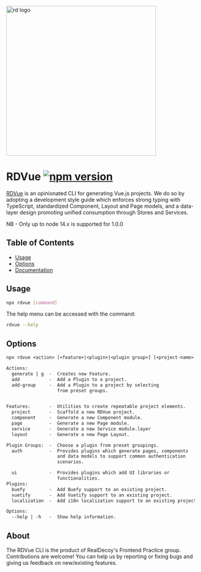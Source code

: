 <div align="left">
  <br/>
  <a href="https://www.realdecoy.com/jamaica/" title="REALDECOY">
    <img width=400px src="https://www.realdecoy.com/wp-content/uploads/2019/02/Realdecoy-logo-transparent.png" alt="rd logo">
  </a>
  <br/>
</div>

# RDVue [![npm version](https://badge.fury.io/js/rdvue.svg)](https://badge.fury.io/js/rdvue)

[RDVue](https://github.com/realdecoy/rdvue) is an opinionated CLI for generating Vue.js projects. We do so by adopting
a development style guide which enforces strong typing with TypeScript, standardized Component, Layout and Page models,
and a data-layer design promoting unified consumption through Stores and Services.

NB - Only up to node 14.x is supported for 1.0.0

## Table of Contents

- [Usage](#usage)
- [Options](#options)
- [Documentation](https://realdecoy.github.io/rdvue/)


## Usage

```bash
npx rdvue [command]
```

The help menu can be accessed with the command:

```bash
rdvue --help
```

## Options

```txt
npx rdvue <action> [<feature>|<plugin>|<plugin group>] [<project-name>|<feature-name>]

Actions:
  generate | g  -  Creates new Feature.
  add           -  Add a Plugin to a project.
  add-group     -  Add a Plugin to a project by selecting
                   from preset groups.


Features:       -  Utilities to create repeatable project elements.
  project       -  Scaffold a new RDVue project.
  component     -  Generate a new Component module.
  page          -  Generate a new Page module.
  service       -  Generate a new Service module.layer
  layout        -  Generate a new Page Layout.

Plugin Groups:  -  Choose a plugin from preset groupings.
  auth          -  Provides plugins which generate pages, components 
                   and data models to support common authentication 
                   scenarios.

  ui            -  Provides plugins which add UI libraries or 
                   functionalities.
Plugins:
  buefy         -  Add Buefy support to an existing project.
  vuetify       -  Add Vuetify support to an existing project.
  localization  -  Add i18n localization support to an existing project.

Options:
  --help | -h   -  Show help information.
```

## About

The RDVue CLI is the product of RealDecoy's Frontend Practice group. Contributions are welcome! You can help us by reporting or fixing bugs and giving us feedback on new/existing features.
